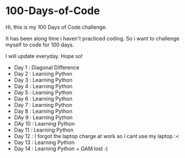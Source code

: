 # 100-Days-of-Code

Hi, this is my 100 Days of Code challenge.

It has been along time i haven't practiced coding. So i want to challenge myself to code for 100 days.

I will update everyday. Hope so!

- Day 1 : Diagonal Difference
- Day 2 : Learning Python
- Day 3 : Learning Python
- Day 4 : Learning Python
- Day 5 : Learning Python
- Day 6 : Learning Python
- Day 7 : Learning Python
- Day 8 : Learning Python
- DAy 9 : Learning Python
- DAy 10 : Learning Python
- Day 11 : Learning Python
- Day 12 : I forgot the laptop charge at work so i cant use my laptop :<
- Day 13 : Learning Python
- Day 14 : Learning Python + GAM lost :(

